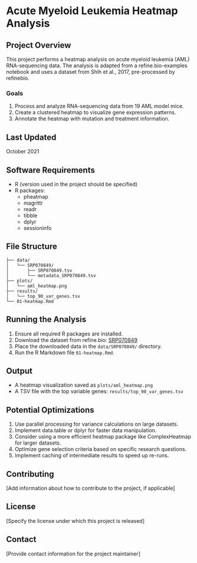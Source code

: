 # Acute Myeloid Leukemia Heatmap Analysis

## Project Overview

This project performs a heatmap analysis on acute myeloid leukemia (AML) RNA-sequencing data. The analysis is adapted from a refine.bio-examples notebook and uses a dataset from Shih et al., 2017, pre-processed by refinebio.

### Goals

1. Process and analyze RNA-sequencing data from 19 AML model mice.
2. Create a clustered heatmap to visualize gene expression patterns.
3. Annotate the heatmap with mutation and treatment information.

## Last Updated

October 2021

## Software Requirements

- R (version used in the project should be specified)
- R packages:
  - pheatmap
  - magrittr
  - readr
  - tibble
  - dplyr
  - sessioninfo

## File Structure

```
├── data/
│   └── SRP070849/
│       ├── SRP070849.tsv
│       └── metadata_SRP070849.tsv
├── plots/
│   └── aml_heatmap.png
├── results/
│   └── top_90_var_genes.tsv
└── 01-heatmap.Rmd
```

## Running the Analysis

1. Ensure all required R packages are installed.
2. Download the dataset from refine.bio: [SRP070849](https://www.refine.bio/experiments/SRP070849)
3. Place the downloaded data in the `data/SRP070849/` directory.
4. Run the R Markdown file `01-heatmap.Rmd`.

## Output

- A heatmap visualization saved as `plots/aml_heatmap.png`
- A TSV file with the top variable genes: `results/top_90_var_genes.tsv`

## Potential Optimizations

1. Use parallel processing for variance calculations on large datasets.
2. Implement data.table or dplyr for faster data manipulation.
3. Consider using a more efficient heatmap package like ComplexHeatmap for larger datasets.
4. Optimize gene selection criteria based on specific research questions.
5. Implement caching of intermediate results to speed up re-runs.

## Contributing

[Add information about how to contribute to the project, if applicable]

## License

[Specify the license under which this project is released]

## Contact

[Provide contact information for the project maintainer]